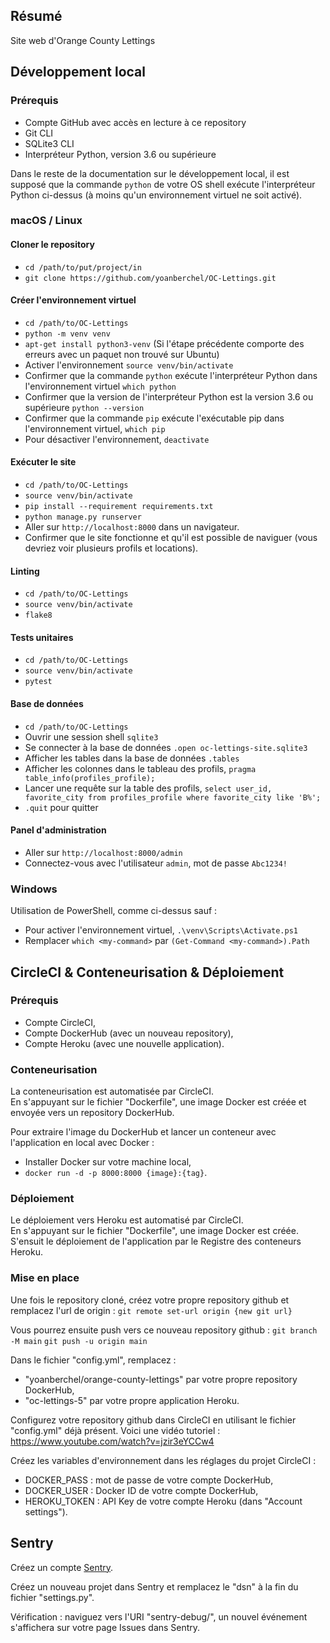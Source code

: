 ## Résumé

Site web d'Orange County Lettings

## Développement local

### Prérequis

- Compte GitHub avec accès en lecture à ce repository
- Git CLI
- SQLite3 CLI
- Interpréteur Python, version 3.6 ou supérieure

Dans le reste de la documentation sur le développement local, il est supposé que la commande `python` de votre OS shell exécute l'interpréteur Python ci-dessus (à moins qu'un environnement virtuel ne soit activé).

### macOS / Linux

#### Cloner le repository

- `cd /path/to/put/project/in`
- `git clone https://github.com/yoanberchel/OC-Lettings.git`

#### Créer l'environnement virtuel

- `cd /path/to/OC-Lettings`
- `python -m venv venv`
- `apt-get install python3-venv` (Si l'étape précédente comporte des erreurs avec un paquet non trouvé sur Ubuntu)
- Activer l'environnement `source venv/bin/activate`
- Confirmer que la commande `python` exécute l'interpréteur Python dans l'environnement virtuel
`which python`
- Confirmer que la version de l'interpréteur Python est la version 3.6 ou supérieure `python --version`
- Confirmer que la commande `pip` exécute l'exécutable pip dans l'environnement virtuel, `which pip`
- Pour désactiver l'environnement, `deactivate`

#### Exécuter le site

- `cd /path/to/OC-Lettings`
- `source venv/bin/activate`
- `pip install --requirement requirements.txt`
- `python manage.py runserver`
- Aller sur `http://localhost:8000` dans un navigateur.
- Confirmer que le site fonctionne et qu'il est possible de naviguer (vous devriez voir plusieurs profils et locations).

#### Linting

- `cd /path/to/OC-Lettings`
- `source venv/bin/activate`
- `flake8`

#### Tests unitaires

- `cd /path/to/OC-Lettings`
- `source venv/bin/activate`
- `pytest`

#### Base de données

- `cd /path/to/OC-Lettings`
- Ouvrir une session shell `sqlite3`
- Se connecter à la base de données `.open oc-lettings-site.sqlite3`
- Afficher les tables dans la base de données `.tables`
- Afficher les colonnes dans le tableau des profils, `pragma table_info(profiles_profile);`
- Lancer une requête sur la table des profils, `select user_id, favorite_city from
  profiles_profile where favorite_city like 'B%';`
- `.quit` pour quitter

#### Panel d'administration

- Aller sur `http://localhost:8000/admin`
- Connectez-vous avec l'utilisateur `admin`, mot de passe `Abc1234!`

### Windows

Utilisation de PowerShell, comme ci-dessus sauf :

- Pour activer l'environnement virtuel, `.\venv\Scripts\Activate.ps1` 
- Remplacer `which <my-command>` par `(Get-Command <my-command>).Path`

## CircleCI & Conteneurisation & Déploiement

### Prérequis

- Compte CircleCI,
- Compte DockerHub (avec un nouveau repository),
- Compte Heroku (avec une nouvelle application).

### Conteneurisation

La conteneurisation est automatisée par CircleCI.    
En s'appuyant sur le fichier "Dockerfile", une image Docker est créée et envoyée vers un repository DockerHub.

Pour extraire l'image du DockerHub et lancer un conteneur avec l'application en local avec Docker :
- Installer Docker sur votre machine local,
- `docker run -d -p 8000:8000 {image}:{tag}`.

### Déploiement

Le déploiement vers Heroku est automatisé par CircleCI.    
En s'appuyant sur le fichier "Dockerfile", une image Docker est créée.    
S'ensuit le déploiement de l'application par le Registre des conteneurs Heroku.

### Mise en place

Une fois le repository cloné, créez votre propre repository github et remplacez l'url de origin :
`git remote set-url origin {new git url}`

Vous pourrez ensuite push vers ce nouveau repository github :
`git branch -M main`
`git push -u origin main`

Dans le fichier "config.yml", remplacez :
- "yoanberchel/orange-county-lettings" par votre propre repository DockerHub,
- "oc-lettings-5" par votre propre application Heroku.

Configurez votre repository github dans CircleCI en utilisant le fichier "config.yml" déjà présent.
Voici une vidéo tutoriel : https://www.youtube.com/watch?v=jzir3eYCCw4

Créez les variables d'environnement dans les réglages du projet CircleCI :
- DOCKER_PASS : mot de passe de votre compte DockerHub,
- DOCKER_USER : Docker ID de votre compte DockerHub,
- HEROKU_TOKEN : API Key de votre compte Heroku (dans "Account settings").

## Sentry

Créez un compte [Sentry](https://sentry.io/).

Créez un nouveau projet dans Sentry et remplacez le "dsn" à la fin du fichier "settings.py".

Vérification : naviguez vers l'URI "sentry-debug/", un nouvel événement s'affichera sur votre page Issues dans Sentry.